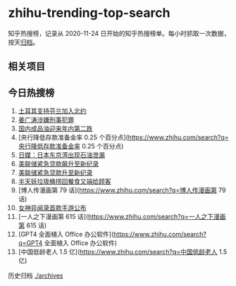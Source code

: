 # zhihu-trending-top-search

知乎热搜榜，记录从 2020-11-24
日开始的知乎热搜榜单。每小时抓取一次数据，按天[归档](./archives)。

## 相关项目

## 今日热搜榜

<!-- BEGIN -->
<!-- 最后更新时间 Sat Mar 18 2023 21:11:30 GMT+0800 (China Standard Time) -->

1. [土耳其支持芬兰加入北约](https://www.zhihu.com/search?q=土耳其支持芬兰加入北约)
1. [姜广涛涉嫌刑事犯罪](https://www.zhihu.com/search?q=姜广涛涉嫌刑事犯罪)
1. [国内成品油迎来年内第二跌](https://www.zhihu.com/search?q=国内成品油迎来年内第二跌)
1. [央行降低存款准备金率 0.25
   个百分点](https://www.zhihu.com/search?q=央行降低存款准备金率 0.25 个百分点)
1. [日媒：日本东京湾出现石油泄漏](https://www.zhihu.com/search?q=日媒：日本东京湾出现石油泄漏)
1. [美联储紧急贷款飙升至新纪录](https://www.zhihu.com/search?q=美联储紧急贷款飙升至新纪录)
1. [美联储紧急贷款升至新纪录](https://www.zhihu.com/search?q=美联储紧急贷款升至新纪录)
1. [半天妖垃圾桶捞回餐食又端给顾客](https://www.zhihu.com/search?q=半天妖垃圾桶捞回餐食又端给顾客)
1. [博人传漫画第 79 话](https://www.zhihu.com/search?q=博人传漫画第 79 话)
1. [女神异闻录首款手游公布](https://www.zhihu.com/search?q=女神异闻录首款手游公布)
1. [一人之下漫画第 615 话](https://www.zhihu.com/search?q=一人之下漫画第 615 话)
1. [GPT4 全面植入 Office 办公软件](https://www.zhihu.com/search?q=GPT4 全面植入
   Office 办公软件)
1. [中国低龄老人 1.5 亿](https://www.zhihu.com/search?q=中国低龄老人 1.5 亿)

<!-- END -->

历史归档 [./archives](./archives)
